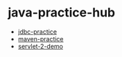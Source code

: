 # java-practice-hub

- [jdbc-practice](https://github.com/lynn-zhou-1211/jdbc-practice)
- [maven-practice](https://github.com/lynn-zhou-1211/maven-practice)
- [servlet-2-demo](https://github.com/lynn-zhou-1211/servlet-2-demo)
